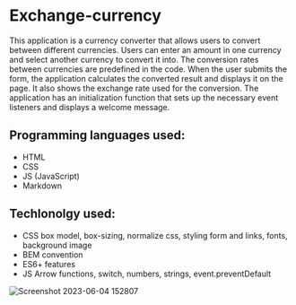 # Exchange-currency
This application is a currency converter that allows users to convert between different currencies. Users can enter an amount in one currency and select another currency to convert it into. The conversion rates between currencies are predefined in the code. When the user submits the form, the application calculates the converted result and displays it on the page. It also shows the exchange rate used for the conversion. The application has an initialization function that sets up the necessary event listeners and displays a welcome message.
## Programming languages used:

- HTML
- CSS
- JS (JavaScript)
- Markdown

## Techlonolgy used:

 - CSS box model, box-sizing, normalize css, styling form and links, fonts, background image 
 - BEM convention
 - ES6+ features
 - JS Arrow functions, switch, numbers, strings, event.preventDefault 


![Screenshot 2023-06-04 152807](https://github.com/PawelOwiesek/Exchange-currency/assets/121549413/a47c067e-7949-425c-a0ce-86ae1d0d394d)
